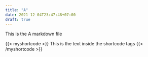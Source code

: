 ```yaml
---
title: "A"
date: 2021-12-04T23:47:48+07:00
draft: true
---
```


This is the A markdown file

{{< myshortcode >}}
    This is the text inside the shortcode tags
{{< /myshortcode >}}
